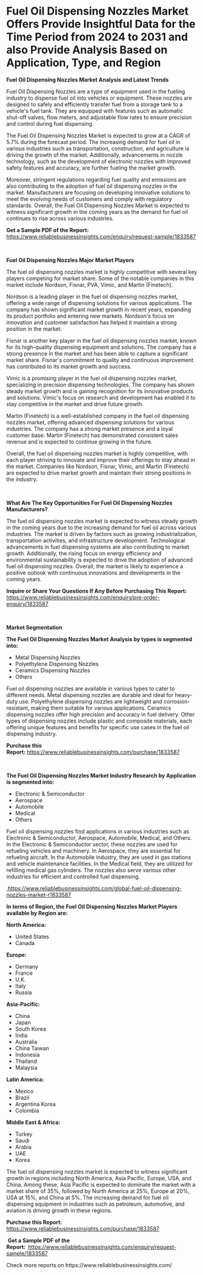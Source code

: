 <p><h1>Fuel Oil Dispensing Nozzles Market Offers Provide Insightful Data for the Time Period from 2024 to 2031 and also Provide Analysis Based on Application, Type, and Region</h1></p><p><strong>Fuel Oil Dispensing Nozzles Market Analysis and Latest Trends</strong></p>
<p><p>Fuel Oil Dispensing Nozzles are a type of equipment used in the fueling industry to dispense fuel oil into vehicles or equipment. These nozzles are designed to safely and efficiently transfer fuel from a storage tank to a vehicle's fuel tank. They are equipped with features such as automatic shut-off valves, flow meters, and adjustable flow rates to ensure precision and control during fuel dispensing.</p><p>The Fuel Oil Dispensing Nozzles Market is expected to grow at a CAGR of 5.7% during the forecast period. The increasing demand for fuel oil in various industries such as transportation, construction, and agriculture is driving the growth of the market. Additionally, advancements in nozzle technology, such as the development of electronic nozzles with improved safety features and accuracy, are further fueling the market growth. </p><p>Moreover, stringent regulations regarding fuel quality and emissions are also contributing to the adoption of fuel oil dispensing nozzles in the market. Manufacturers are focusing on developing innovative solutions to meet the evolving needs of customers and comply with regulatory standards. Overall, the Fuel Oil Dispensing Nozzles Market is expected to witness significant growth in the coming years as the demand for fuel oil continues to rise across various industries.</p></p>
<p><strong>Get a Sample PDF of the Report:&nbsp;</strong> <a href="https://www.reliablebusinessinsights.com/enquiry/request-sample/1833587">https://www.reliablebusinessinsights.com/enquiry/request-sample/1833587</a></p>
<p>&nbsp;</p>
<p><strong>Fuel Oil Dispensing Nozzles Major Market Players</strong></p>
<p><p>The fuel oil dispensing nozzles market is highly competitive with several key players competing for market share. Some of the notable companies in this market include Nordson, Fisnar, PVA, Vimic, and Martin (Finetech). </p><p>Nordson is a leading player in the fuel oil dispensing nozzles market, offering a wide range of dispensing solutions for various applications. The company has shown significant market growth in recent years, expanding its product portfolio and entering new markets. Nordson's focus on innovation and customer satisfaction has helped it maintain a strong position in the market.</p><p>Fisnar is another key player in the fuel oil dispensing nozzles market, known for its high-quality dispensing equipment and solutions. The company has a strong presence in the market and has been able to capture a significant market share. Fisnar's commitment to quality and continuous improvement has contributed to its market growth and success.</p><p>Vimic is a promising player in the fuel oil dispensing nozzles market, specializing in precision dispensing technologies. The company has shown steady market growth and is gaining recognition for its innovative products and solutions. Vimic's focus on research and development has enabled it to stay competitive in the market and drive future growth.</p><p>Martin (Finetech) is a well-established company in the fuel oil dispensing nozzles market, offering advanced dispensing solutions for various industries. The company has a strong market presence and a loyal customer base. Martin (Finetech) has demonstrated consistent sales revenue and is expected to continue growing in the future.</p><p>Overall, the fuel oil dispensing nozzles market is highly competitive, with each player striving to innovate and improve their offerings to stay ahead in the market. Companies like Nordson, Fisnar, Vimic, and Martin (Finetech) are expected to drive market growth and maintain their strong positions in the industry.</p></p>
<p>&nbsp;</p>
<p><strong>What Are The Key Opportunities For Fuel Oil Dispensing Nozzles Manufacturers?</strong></p>
<p><p>The fuel oil dispensing nozzles market is expected to witness steady growth in the coming years due to the increasing demand for fuel oil across various industries. The market is driven by factors such as growing industrialization, transportation activities, and infrastructure development. Technological advancements in fuel dispensing systems are also contributing to market growth. Additionally, the rising focus on energy efficiency and environmental sustainability is expected to drive the adoption of advanced fuel oil dispensing nozzles. Overall, the market is likely to experience a positive outlook with continuous innovations and developments in the coming years.</p></p>
<p><strong>Inquire or Share Your Questions If Any Before Purchasing This Report:</strong> <a href="https://www.reliablebusinessinsights.com/enquiry/pre-order-enquiry/1833587">https://www.reliablebusinessinsights.com/enquiry/pre-order-enquiry/1833587</a></p>
<p>&nbsp;</p>
<p><strong>Market Segmentation</strong></p>
<p><strong>The Fuel Oil Dispensing Nozzles Market Analysis by types is segmented into:</strong></p>
<p><ul><li>Metal Dispensing Nozzles</li><li>Polyethylene Dispensing Nozzles</li><li>Ceramics Dispensing Nozzles</li><li>Others</li></ul></p>
<p><p>Fuel oil dispensing nozzles are available in various types to cater to different needs. Metal dispensing nozzles are durable and ideal for heavy-duty use. Polyethylene dispensing nozzles are lightweight and corrosion-resistant, making them suitable for various applications. Ceramics dispensing nozzles offer high precision and accuracy in fuel delivery. Other types of dispensing nozzles include plastic and composite materials, each offering unique features and benefits for specific use cases in the fuel oil dispensing industry.</p></p>
<p><strong>Purchase this Report:&nbsp;</strong><a href="https://www.reliablebusinessinsights.com/purchase/1833587">https://www.reliablebusinessinsights.com/purchase/1833587</a></p>
<p>&nbsp;</p>
<p><strong>The Fuel Oil Dispensing Nozzles Market Industry Research by Application is segmented into:</strong></p>
<p><ul><li>Electronic & Semiconductor</li><li>Aerospace</li><li>Automobile</li><li>Medical</li><li>Others</li></ul></p>
<p><p>Fuel oil dispensing nozzles find applications in various industries such as Electronic & Semiconductor, Aerospace, Automobile, Medical, and Others. In the Electronic & Semiconductor sector, these nozzles are used for refueling vehicles and machinery. In Aerospace, they are essential for refueling aircraft. In the Automobile industry, they are used in gas stations and vehicle maintenance facilities. In the Medical field, they are utilized for refilling medical gas cylinders. The nozzles also serve various other industries for efficient and controlled fuel dispensing.</p></p>
<p><a href="https://www.reliablebusinessinsights.com/global-fuel-oil-dispensing-nozzles-market-r1833587">&nbsp;https://www.reliablebusinessinsights.com/global-fuel-oil-dispensing-nozzles-market-r1833587</a></p>
<p><strong>In terms of Region, the Fuel Oil Dispensing Nozzles Market Players available by Region are:</strong></p>
<p>
    <p> <strong> North America: </strong>
        <ul>
            <li>United States</li>
            <li>Canada</li>
        </ul>
        </p> 
    <p> <strong> Europe: </strong>
        <ul>
            <li>Germany</li>
            <li>France</li>
            <li>U.K.</li>
            <li>Italy</li>
            <li>Russia</li>
        </ul>
        </p> 
    <p> <strong> Asia-Pacific: </strong>
        <ul>
            <li>China</li>
            <li>Japan</li>
            <li>South Korea</li>
            <li>India</li>
            <li>Australia</li>
            <li>China Taiwan</li>
            <li>Indonesia</li>
            <li>Thailand</li>
            <li>Malaysia</li>
        </ul>
        </p> 
    <p> <strong> Latin America: </strong>
        <ul>
            <li>Mexico</li>
            <li>Brazil</li>
            <li>Argentina Korea</li>
            <li>Colombia</li>
        </ul>
        </p> 
    <p> <strong> Middle East & Africa: </strong>
        <ul>
            <li>Turkey</li>
            <li>Saudi</li>
            <li>Arabia</li>
            <li>UAE</li>
            <li>Korea</li>
        </ul>
    </p>
    </p>
<p><p>The fuel oil dispensing nozzles market is expected to witness significant growth in regions including North America, Asia Pacific, Europe, USA, and China. Among these, Asia Pacific is expected to dominate the market with a market share of 35%, followed by North America at 25%, Europe at 20%, USA at 15%, and China at 5%. The increasing demand for fuel oil dispensing equipment in industries such as petroleum, automotive, and aviation is driving growth in these regions.</p></p>
<p><strong>Purchase this Report: </strong><a href="https://www.reliablebusinessinsights.com/purchase/1833587">https://www.reliablebusinessinsights.com/purchase/1833587</a></p>
<p>&nbsp;<strong>Get a Sample PDF of the Report:&nbsp;&nbsp;</strong><a href="https://www.reliablebusinessinsights.com/enquiry/request-sample/1833587">https://www.reliablebusinessinsights.com/enquiry/request-sample/1833587</a></p>
<p><strong></strong></p>
<p>Check more reports on https://www.reliablebusinessinsights.com/</p>